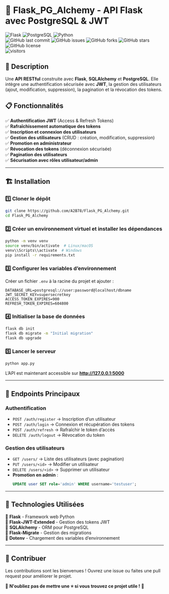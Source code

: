 # 🚀 Flask_PG_Alchemy - API Flask avec PostgreSQL & JWT  

![Flask](https://img.shields.io/badge/Flask-000000?style=for-the-badge&logo=flask&logoColor=white)
![PostgreSQL](https://img.shields.io/badge/PostgreSQL-316192?style=for-the-badge&logo=postgresql&logoColor=white)
![Python](https://img.shields.io/badge/Python-3776AB?style=for-the-badge&logo=python&logoColor=white)  
![GitHub last commit](https://img.shields.io/github/last-commit/A2B78/Flask_PG_Alchemy?style=for-the-badge)
![GitHub issues](https://img.shields.io/github/issues/A2B78/Flask_PG_Alchemy?style=for-the-badge)
![GitHub forks](https://img.shields.io/github/forks/A2B78/Flask_PG_Alchemy?style=for-the-badge)
![GitHub stars](https://img.shields.io/github/stars/A2B78/Flask_PG_Alchemy?style=for-the-badge)
![GitHub license](https://img.shields.io/github/license/A2B78/Flask_PG_Alchemy?style=for-the-badge)  
![visitors](https://visitor-badge.glitch.me/badge?page_id=A2B78.Flask_PG_Alchemy)  

## 📌 Description  

Une **API RESTful** construite avec **Flask**, **SQLAlchemy** et **PostgreSQL**. Elle intègre une authentification sécurisée avec **JWT**, la gestion des utilisateurs (ajout, modification, suppression), la pagination et la révocation des tokens.  

## 📋 Fonctionnalités  

✅ **Authentification JWT** (Access & Refresh Tokens)  
✅ **Rafraîchissement automatique des tokens**  
✅ **Inscription et connexion des utilisateurs**  
✅ **Gestion des utilisateurs** (CRUD : création, modification, suppression)  
✅ **Promotion en administrateur**  
✅ **Révocation des tokens** (déconnexion sécurisée)  
✅ **Pagination des utilisateurs**  
✅ **Sécurisation avec rôles utilisateur/admin**  

---

## 🏗️ Installation  

### 1️⃣ Cloner le dépôt  
```bash
git clone https://github.com/A2B78/Flask_PG_Alchemy.git  
cd Flask_PG_Alchemy  
```

### 2️⃣ Créer un environnement virtuel et installer les dépendances  
```bash
python -m venv venv  
source venv/bin/activate  # Linux/macOS  
venv\\Scripts\\activate  # Windows  
pip install -r requirements.txt  
```

### 3️⃣ Configurer les variables d’environnement  
Créer un fichier `.env` à la racine du projet et ajouter :  
```env
DATABASE_URL=postgresql://user:password@localhost/dbname  
JWT_SECRET_KEY=supersecretkey  
ACCESS_TOKEN_EXPIRES=900  
REFRESH_TOKEN_EXPIRES=604800  
```

### 4️⃣ Initialiser la base de données  
```bash
flask db init  
flask db migrate -m "Initial migration"  
flask db upgrade  
```

### 5️⃣ Lancer le serveur  
```bash
python app.py  
```
L’API est maintenant accessible sur **http://127.0.0.1:5000**  

---

## 🔐 Endpoints Principaux  

### Authentification  
- `POST /auth/register` → Inscription d’un utilisateur  
- `POST /auth/login` → Connexion et récupération des tokens  
- `POST /auth/refresh` → Rafraîchir le token d’accès  
- `DELETE /auth/logout` → Révocation du token  

### Gestion des utilisateurs  
- `GET /users/` → Liste des utilisateurs (avec pagination)  
- `PUT /users/<id>` → Modifier un utilisateur  
- `DELETE /users/<id>` → Supprimer un utilisateur  
- **Promotion en admin** :  
  ```sql
  UPDATE user SET role='admin' WHERE username='testuser';
  ```

---

## 🎯 Technologies Utilisées  
🔹 **Flask** - Framework web Python  
🔹 **Flask-JWT-Extended** - Gestion des tokens JWT  
🔹 **SQLAlchemy** - ORM pour PostgreSQL  
🔹 **Flask-Migrate** - Gestion des migrations  
🔹 **Dotenv** - Chargement des variables d’environnement  

---

## 🤝 Contribuer  
Les contributions sont les bienvenues ! Ouvrez une issue ou faites une pull request pour améliorer le projet.  

🚀 **N'oubliez pas de mettre une ⭐ si vous trouvez ce projet utile !** 🌟  